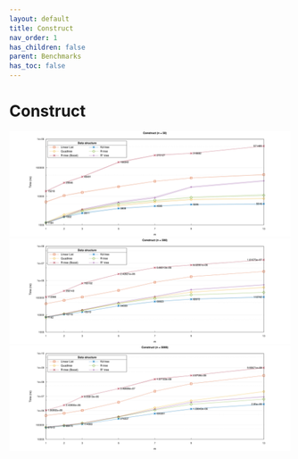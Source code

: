 ```yaml
---
layout: default
title: Construct
nav_order: 1
has_children: false
parent: Benchmarks
has_toc: false
---
```

# Construct

![Construct (n=50)](../img/construct_n_50.svg)
![Construct (n=500)](../img/construct_n_500.svg)
![Construct (n=5000)](../img/construct_n_5000.svg)



<!-- Generated with mdsplit: https://github.com/alandefreitas/mdsplit -->
